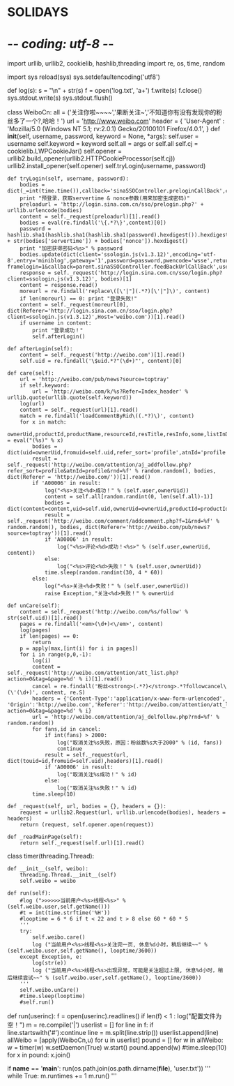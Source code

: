 SOLIDAYS
========
# -*- coding: utf-8 -*-

import urllib, urllib2, cookielib, hashlib,threading
import re, os, time, random

import sys
reload(sys)
sys.setdefaultencoding('utf8')

def log(s):
	s = "\n" + str(s)
	f = open('log.txt', 'a+')
	f.write(s)
	f.close()
	sys.stdout.write(s)
	sys.stdout.flush()


class WeiboCn:
	all = ('关注你啦~~~~','果断关注~','不知道你有没有发现你的粉丝多了一个?,哈哈！')
	url = 'http://www.weibo.com'
	header = {
		'User-Agent' : 'Mozilla/5.0 (Windows NT 5.1; rv:2.0.1) Gecko/20100101 Firefox/4.0.1',
	}
	def __init__(self, username, password, keyword = None, *args):
		self.user = username
		self.keyword = keyword
		self.all = args or self.all
		self.cj = cookielib.LWPCookieJar()
		self.opener = urllib2.build_opener(urllib2.HTTPCookieProcessor(self.cj))
		urllib2.install_opener(self.opener)
		self.tryLogin(username, password)

	def tryLogin(self, username, password):
		bodies = dict(_=int(time.time()),callback='sinaSSOController.preloginCallBack',client='ssologin.js(v1.3.12)',entry='miniblog',user='jiangjia@1616.net')
		print "预登录，获取servertime & nonce参数(用来加密生成密码)"
		preloadurl = 'http://login.sina.com.cn/sso/prelogin.php?' + urllib.urlencode(bodies)
		content = self._request(preloadurl)[1].read()
		bodies = eval(re.findall('\{.*?\}',content)[0])
		password = hashlib.sha1(hashlib.sha1(hashlib.sha1(password).hexdigest()).hexdigest() + str(bodies['servertime']) + bodies['nonce']).hexdigest()
		print "加密获得密码<%s>" % password
		bodies.update(dict(client='ssologin.js(v1.3.12)',encoding='utf-8',entry='miniblog',gateway='1',password=password,pwencode='wsse',returntype='META',savestate='7',service='miniblog',ssosimplelogin='1',url='http://weibo.com/ajaxlogin.php?framelogin=1&callback=parent.sinaSSOController.feedBackUrlCallBack',username=username,useticket=1))
		response = self._request('http://login.sina.com.cn/sso/login.php?client=ssologin.js(v1.3.12)', bodies)[1]
		content = response.read()
		moreurl = re.findall('replace\([\'|"](.*?)[\'|"]\)', content)
		if len(moreurl) == 0: print "登录失败!"
		content = self._request(moreurl[0], dict(Referer='http://login.sina.com.cn/sso/login.php?client=ssologin.js(v1.3.12)',Host='weibo.com'))[1].read()
		if username in content:
			print "登录成功！"
			self.afterLogin()
	
	def afterLogin(self):
		content = self._request('http://weibo.com')[1].read()
		self.uid = re.findall('\$uid.*?"(\d+)"', content)[0]

	def care(self):
		url = 'http://weibo.com/pub/news?source=toptray'
		if self.keyword:
			url = 'http://weibo.com/k/%s?Refer=Index_header' % urllib.quote(urllib.quote(self.keyword))
		log(url)
		content = self._request(url)[1].read()
		match = re.findall('loadCommentByRid\((.*?)\)', content)
		for x in match:
			ownerUid,productId,productName,resourceId,resTitle,resInfo,some,listInDiv,forward,some2 = eval("(%s)" % x)
			bodies = dict(uid=ownerUid,fromuid=self.uid,refer_sort='profile',atnId='profile')
			result = self._request('http://weibo.com/attention/aj_addfollow.php?refer_sort=profile&atnId=profile&rnd=%f' % random.random(), bodies, dict(Referer = 'http://weibo.com/'))[1].read()
			if 'A00006' in result:
				log("<%s>关注<%d>成功！" % (self.user,ownerUid))
				content = self.all[random.randint(0, len(self.all)-1)]
				bodies = dict(content=content,uid=self.uid,ownerUid=ownerUid,productId=productId,productName=productName,resourceId=resourceId,resTitle=resTitle,resInfo=resInfo,some=some,listInDiv=listInDiv,forward=forward,some2=some2)
				result = self._request('http://weibo.com/comment/addcomment.php?f=1&rnd=%f' % random.random(), bodies, dict(Referer='http://weibo.com/pub/news?source=toptray'))[1].read()
				if 'A00006' in result:
					log("<%s>评论<%d>成功！<%s>" % (self.user,ownerUid, content))
				else:
					log("<%s>评论<%d>失败！" % (self.user,ownerUid))
				time.sleep(random.randint(30, 4 * 60))
			else:
				log("<%s>关注<%d>失败！" % (self.user,ownerUid))
				raise Exception,"关注<%d>失败！" % ownerUid
	
	def unCare(self):
		content = self._request('http://weibo.com/%s/follow' % str(self.uid))[1].read()
		pages = re.findall('<em>(\d+)<\/em>', content)
		log(pages)
		if len(pages) == 0:
			return
		p = apply(max,[int(i) for i in pages])
		for i in range(p,0,-1):
			log(i)
			content = self._request('http://weibo.com/attention/att_list.php?action=0&tag=&page=%d' % i)[1].read()
			cancel = re.findall('粉丝<strong>(.*?)</strong>.*?followcancel\(\'(\d+)', content, re.S)
			headers = {'Content-Type':'application/x-www-form-urlencoded', 'Origin':'http://weibo.com','Referer':'http://weibo.com/attention/att_list.php?action=0&tag=&page=%d' % i}
			url = 'http://weibo.com/attention/aj_delfollow.php?rnd=%f' % random.random()
			for fans,id in cancel:
				if int(fans) > 2000: 
					log("取消关注%s失败，原因：粉丝数%s大于2000" % (id, fans))
					continue
				result = self._request(url, dict(touid=id,fromuid=self.uid),headers)[1].read()
				if 'A00006' in result:
					log("取消关注%s成功！" % id)
				else:
					log("取消关注%s失败！" % id)
			time.sleep(10)
		
	def _request(self, url, bodies = {}, headers = {}):
		request = urllib2.Request(url, urllib.urlencode(bodies), headers = headers)
		return (request, self.opener.open(request))

	def _readMainPage(self):
		return self._request(self.url)[1].read()

class timer(threading.Thread):

	def __init__(self, weibo):
		threading.Thread.__init__(self)
		self.weibo = weibo 

	def run(self):
		#log (">>>>>>当前用户<%s>线程<%s>" % (self.weibo.user,self.getName()))
		#t = int(time.strftime('%H'))
		#looptime = 6 * 6 if t < 22 and t > 8 else 60 * 60 * 5
		'''
		try:
			self.weibo.care()
			log ("当前用户<%s>线程<%s>关注完一页, 休息%d小时，稍后继续~~" % (self.weibo.user,self.getName(), looptime/3600))
		except Exception, e:
			log(str(e))
			log ("当前用户<%s>线程<%s>出现异常，可能是关注超过上限, 休息%d小时，稍后继续尝试~~" % (self.weibo.user,self.getName(), looptime/3600))
		'''
		self.weibo.unCare()
		#time.sleep(looptime)
		#self.run()

def run(userinc):
	f = open(userinc).readlines()
	if len(f) < 1 : log("配置文件为空！")
	m = re.compile('\|')
	userlist = []
	for line in f:
		if line.startswith('#'):continue
		line = m.split(line.strip())
		userlist.append(line)
	allWeibo = [apply(WeiboCn,u) for u in userlist]
	pound = []
	for w in allWeibo:
		w = timer(w)
		w.setDaemon(True)
		w.start()
		pound.append(w)
	#time.sleep(10)
	for x in pound:
		x.join()
		

if __name__ == '__main__':
	run(os.path.join(os.path.dirname(__file__), 'user.txt'))
	'''
	while True:
		m.runtimes += 1 
		m.run()
	'''
